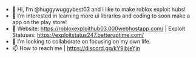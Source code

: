 - 👋 Hi, I’m @huggywuggybest03 and I like to make roblox exploit hubs!
- 👀 I’m interested in learning more ui libraries and coding to soon make a app on the play store!
- 🌱 Website: https://robloxexploithub03.000webhostapp.com/ | Exploit Statuses: https://exploitstatus247.betteruptime.com/
- 💞️ I’m looking to collaborate on focusing on my own life.
- 📫 How to reach me | https://discord.gg/kY9jbjeYjn
